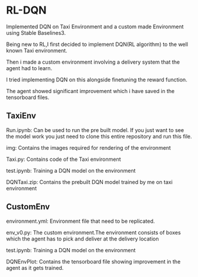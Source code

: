 # RL-DQN
Implemented DQN on Taxi Environment and a custom made Environment using Stable Baselines3.

Being new to RL,I first decided to implement DQN(RL algorithm) to the well known Taxi environment.

Then i made a custom environment involving a delivery system that the agent had to learn.

I tried implementing DQN on this alongside finetuning the reward function.

The agent showed significant improvement which i have saved in the tensorboard files.

## TaxiEnv

Run.ipynb:
Can be used to run the pre built model.
If you just want to see the model work you just need to clone this entire repository and run this file.

img:
Contains the images required for rendering of the environment

Taxi.py:
Contains code of the Taxi environment

test.ipynb:
Training a DQN model on the environment

DQNTaxi.zip:
Contains the prebuilt DQN model trained by me on taxi environment

## CustomEnv

environment.yml:
Environment file that need to be replicated.

env_v0.py:
The custom environment.The environment consists of boxes which the agent has to pick and deliver at the delivery location

test.ipynb:
Training a DQN model on the environment

DQNEnvPlot:
Contains the tensorboard file showing improvement in the agent as it gets trained.
